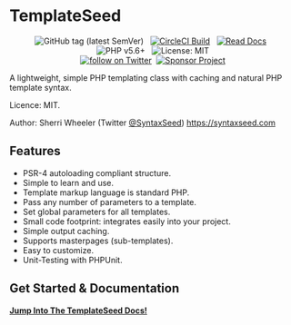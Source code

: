 TemplateSeed
=========================

<div align="center">
    <img src="https://img.shields.io/github/tag/syntaxseed/templateseed.svg" alt="GitHub tag (latest SemVer)">&nbsp;&nbsp;
    <a href="https://circleci.com/gh/syntaxseed/templateseed"><img src="https://circleci.com/gh/syntaxseed/templateseed.svg?style=shield" alt="CircleCI Build"></a>&nbsp;&nbsp;
    <a href="https://syntaxseed.github.io/templateseed/"><img src="https://img.shields.io/badge/Read-Docs-blue" alt="Read Docs"></a>&nbsp;&nbsp;
    <img src="https://img.shields.io/badge/PHP-5.6+-brightgreen.svg" alt="PHP v5.6+">&nbsp;&nbsp;
    <img src="https://img.shields.io/github/license/syntaxseed/templateseed" alt="License: MIT"><br>
    <a href="https://twitter.com/intent/follow?screen_name=syntaxseed"><img src="https://img.shields.io/twitter/follow/syntaxseed.svg?style=social&logo=twitter" alt="follow on Twitter"></a>&nbsp;&nbsp;<a href="https://syntaxseed.com/about/donate"><img src="https://img.shields.io/badge/Sponsor-Project-blue" alt="Sponsor Project" /></a>
</div>

A lightweight, simple PHP templating class with caching and natural PHP template syntax.

Licence: MIT.

Author: Sherri Wheeler (Twitter [@SyntaxSeed](https://twitter.com/SyntaxSeed)) https://syntaxseed.com

Features
--------

* PSR-4 autoloading compliant structure.
* Simple to learn and use.
* Template markup language is standard PHP.
* Pass any number of parameters to a template.
* Set global parameters for all templates.
* Small code footprint: integrates easily into your project.
* Simple output caching.
* Supports masterpages (sub-templates).
* Easy to customize.
* Unit-Testing with PHPUnit.

Get Started & Documentation
--------

**[Jump Into The TemplateSeed Docs!](https://syntaxseed.github.io/templateseed/)**
